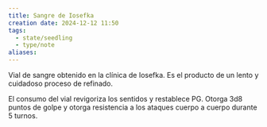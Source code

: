 ```yaml
---
title: Sangre de Iosefka
creation date: 2024-12-12 11:50
tags:
  - state/seedling
  - type/note
aliases:
---
```

Vial de sangre obtenido en la clínica de Iosefka. Es el producto de un lento y cuidadoso proceso de refinado.  

El consumo del vial revigoriza los sentidos y restablece PG. Otorga 3d8 puntos de golpe y otorga resistencia a los ataques cuerpo a cuerpo durante 5 turnos.